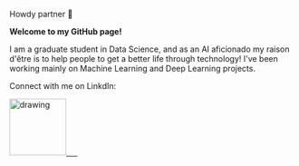 Howdy partner 👋


**Welcome to my GitHub page!**

I am a graduate student in Data Science, and as an AI aficionado my raison d'être is to help people to get a better life through technology! I've been working mainly on Machine Learning and Deep Learning projects. 

Connect with me on LinkdIn:

<a href="https://www.linkedin.com/in/maiconr/"><img src="https://res.cloudinary.com/importdata/image/upload/v1595012354/linkedin_t9qiwy.png" alt="drawing" width="100"/> &nbsp;&nbsp;&nbsp;&nbsp;
